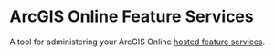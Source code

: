 # ArcGIS Online Feature Services

A tool for administering your ArcGIS Online [hosted feature services](https://doc.arcgis.com/en/arcgis-online/share-maps/hosted-web-layers.htm).

